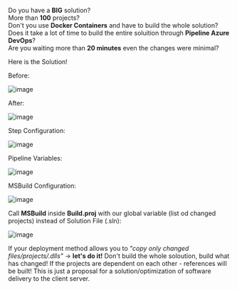 Do you have a **BIG** solution? <br />
More than **100** projects? <br />
Don't you use **Docker Containers** and have to build the whole solution? <br />
Does it take a lot of time to build the entire soluition through **Pipeline Azure DevOps**? <br />
Are you waiting more than **20 minutes** even the changes were minimal? <br />

Here is the Solution! <br />

Before:

![image](https://github.com/user-attachments/assets/8f72e8f9-7fcf-4d71-9df4-f183edb814d9)

After:

![image](https://github.com/user-attachments/assets/5e4e6e01-9a2e-46bd-8d34-cfdec00700ec)

Step Configuration:

![image](https://github.com/user-attachments/assets/446de0d0-5a15-41ef-8f04-c93038bb91e4)

Pipeline Variables:

![image](https://github.com/user-attachments/assets/2106bb8b-8bea-4547-80a3-7f95292a5488)

MSBuild Configuration:

![image](https://github.com/user-attachments/assets/b4f653cf-312c-47dd-8bce-5c26afea8ac4)

Call **MSBuild** inside **Build.proj** with our global variable (list od changed projects) instead of Solution File (.sln):

![image](https://github.com/user-attachments/assets/72fd32b6-4f1c-41cb-b460-f48729d5b1bf)

If your deployment method allows you to _"copy only changed files/projects/.dlls"_ -> **let's do it!** Don't build the whole soloution, build what has changed! If the projects are dependent on each other - references will be built! This is just a proposal for a solution/optimization of software delivery to the client server.


